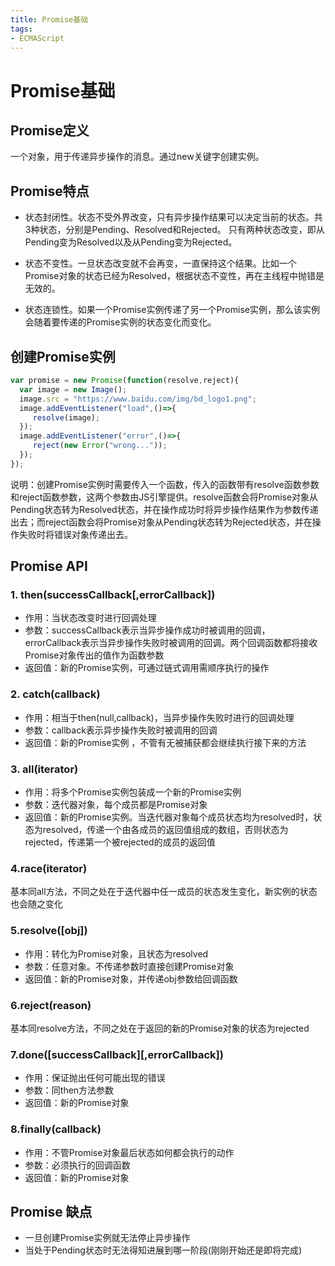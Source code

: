 ```yaml
---
title: Promise基础
tags: 
- ECMAScript
---
```

# Promise基础

## Promise定义
一个对象，用于传递异步操作的消息。通过new关键字创建实例。

##  Promise特点
- 状态封闭性。状态不受外界改变，只有异步操作结果可以决定当前的状态。共3种状态，分别是Pending、Resolved和Rejected。 只有两种状态改变，即从Pending变为Resolved以及从Pending变为Rejected。

- 状态不变性。一旦状态改变就不会再变，一直保持这个结果。比如一个Promise对象的状态已经为Resolved，根据状态不变性，再在主线程中抛错是无效的。

- 状态连锁性。如果一个Promise实例传递了另一个Promise实例，那么该实例会随着要传递的Promise实例的状态变化而变化。
<!--more-->

## 创建Promise实例

```JavaScript
var promise = new Promise(function(resolve,reject){
  var image = new Image();
  image.src = "https://www.baidu.com/img/bd_logo1.png";
  image.addEventListener("load",()=>{
     resolve(image);
  });
  image.addEventListener("error",()=>{
     reject(new Error("wrong..."));
  });
});
```

说明：创建Promise实例时需要传入一个函数，传入的函数带有resolve函数参数和reject函数参数，这两个参数由JS引擎提供。resolve函数会将Promise对象从Pending状态转为Resolved状态，并在操作成功时将异步操作结果作为参数传递出去；而reject函数会将Promise对象从Pending状态转为Rejected状态，并在操作失败时将错误对象传递出去。

## Promise API
### 1.  then(successCallback[,errorCallback])
-  作用：当状态改变时进行回调处理
- 参数：successCallback表示当异步操作成功时被调用的回调，errorCallback表示当异步操作失败时被调用的回调。两个回调函数都将接收Promise对象传出的值作为函数参数
- 返回值：新的Promise实例，可通过链式调用需顺序执行的操作

### 2. catch(callback)
- 作用：相当于then(null,callback)，当异步操作失败时进行的回调处理
- 参数：callback表示异步操作失败时被调用的回调
- 返回值：新的Promise实例 ，不管有无被捕获都会继续执行接下来的方法

### 3. all(iterator)
- 作用：将多个Promise实例包装成一个新的Promise实例
- 参数：迭代器对象，每个成员都是Promise对象
- 返回值：新的Promise实例。当迭代器对象每个成员状态均为resolved时，状态为resolved，传递一个由各成员的返回值组成的数组，否则状态为rejected，传递第一个被rejected的成员的返回值

### 4.race(iterator)
基本同all方法，不同之处在于迭代器中任一成员的状态发生变化，新实例的状态也会随之变化

### 5.resolve([obj])
- 作用：转化为Promise对象，且状态为resolved
- 参数：任意对象。不传递参数时直接创建Promise对象
- 返回值：新的Promise对象，并传递obj参数给回调函数

### 6.reject(reason)
基本同resolve方法，不同之处在于返回的新的Promise对象的状态为rejected

### 7.done([successCallback][,errorCallback])
- 作用：保证抛出任何可能出现的错误
- 参数：同then方法参数
- 返回值：新的Promise对象

### 8.finally(callback)
- 作用：不管Promise对象最后状态如何都会执行的动作
- 参数：必须执行的回调函数
- 返回值：新的Promise对象

## Promise 缺点
- 一旦创建Promise实例就无法停止异步操作
- 当处于Pending状态时无法得知进展到哪一阶段(刚刚开始还是即将完成)
